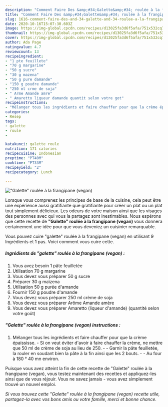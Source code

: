 ```yaml
---
description: "Comment Faire Des &amp;#34;Galette&amp;#34; roulée à la frangipane (vegan)"
title: "Comment Faire Des &amp;#34;Galette&amp;#34; roulée à la frangipane (vegan)"
slug: 1616-comment-faire-des-and-34-galette-and-34-roulee-a-la-frangipane-vegan
date: 2020-10-16T15:07:30.603Z
image: https://img-global.cpcdn.com/recipes/d13025fa3d6f5afa/751x532cq70/galette-roulee-a-la-frangipane-vegan-photo-principale-de-la-recette.jpg
thumbnail: https://img-global.cpcdn.com/recipes/d13025fa3d6f5afa/751x532cq70/galette-roulee-a-la-frangipane-vegan-photo-principale-de-la-recette.jpg
cover: https://img-global.cpcdn.com/recipes/d13025fa3d6f5afa/751x532cq70/galette-roulee-a-la-frangipane-vegan-photo-principale-de-la-recette.jpg
author: Ada Page
ratingvalue: 4.7
reviewcount: 13
recipeingredient:
- "1 pte feuillete"
- "70 g margarine"
- "50 g sucre"
- "30 g mazena"
- "50 g pure damande"
- "150 g poudre damande"
- "250 ml crme de soja"
- " Arme Amande amre"
- " Amaretto liqueur damande quantit selon votre got"
recipeinstructions:
- "Mélanger tous les ingrédients et faire chauffer pour que la crème épaississe. Si on veut éviter d&#39;avoir à faire chauffer la crème, ne mettre que 50 ml de crème de soja au lieu de 250.  Garnir la pâte feuilletée, la rouler en soudant bien la pâte à la fin ainsi que les 2 bouts.  Au four à 180 ° 40 mn environ."
categories:
- Resep
tags:
- galette
- roule
- 

katakunci: galette roule  
nutrition: 171 calories
recipecuisine: Indonesian
preptime: "PT40M"
cooktime: "PT33M"
recipeyield: "2"
recipecategory: Lunch

---
```



![&#34;Galette&#34; roulée à la frangipane (vegan)](https://img-global.cpcdn.com/recipes/d13025fa3d6f5afa/751x532cq70/galette-roulee-a-la-frangipane-vegan-photo-principale-de-la-recette.jpg)

Lorsque vous comprenez les principes de base de la cuisine, cela peut être une expérience aussi gratifiante que gratifiante pour créer un plat ou un plat tout simplement délicieux. Les odeurs de votre maison ainsi que les visages des personnes avec qui vous la partagez sont inestimables. Nous espérons que cette recette de <strong> &#34;Galette&#34; roulée à la frangipane (vegan) </strong> vous donnera certainement une idée pour que vous deveniez un cuisinier remarquable.

<!--inarticleads1-->

Vous pouvez cuire &#34;galette&#34; roulée à la frangipane (vegan) en utilisant 9 Ingrédients et 1 pas. Voici comment vous cuire cette.

##### Ingrédients de &#34;galette&#34; roulée à la frangipane (vegan) :

1. Vous avez besoin 1 pâte feuilletée
1. Utilisation 70 g margarine
1. Vous devez vous préparer 50 g sucre
1. Préparer 30 g maïzena
1. Utilisation 50 g purée d&#39;amande
1. Fournir 150 g poudre d&#39;amande
1. Vous devez vous préparer 250 ml crème de soja
1. Vous devez vous préparer  Arôme Amande amère
1. Vous devez vous préparer  Amaretto (liqueur d&#39;amande) (quantité selon votre goût)




<!--inarticleads2-->

##### &#34;Galette&#34; roulée à la frangipane (vegan) instructions :

1. Mélanger tous les ingrédients et faire chauffer pour que la crème épaississe. - Si on veut éviter d&#39;avoir à faire chauffer la crème, ne mettre que 50 ml de crème de soja au lieu de 250. -  - Garnir la pâte feuilletée, la rouler en soudant bien la pâte à la fin ainsi que les 2 bouts. -  - Au four à 180 ° 40 mn environ.




<!--inarticleads1-->

<p>
Puisque vous avez atteint la fin de cette recette de &#34;Galette&#34; roulée à la frangipane (vegan), vous testez maintenant des recettes et appliquez-les ainsi que de vous réjouir. Vous ne savez jamais - vous avez simplement trouvé un nouvel emploi.
</p>

<p>
<i>Si vous trouvez cette &#34;Galette&#34; roulée à la frangipane (vegan) recette utile, partagez-la avec vos bons amis ou votre famille, merci et bonne chance.</i>
</p>
